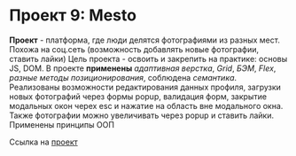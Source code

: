 

# Проект 9: Mesto

**Проект** - платформа, где люди делятся фотографиями из разных мест. Похожа на соц.сеть (возможность добавлять новые фотографии, ставить лайки)
Цель проекта - освоить и закрепить на практике: основы JS, DOM.
В проекте **применены** _адаптивная верстка_, _Grid_, _БЭМ_, _Flex_, _разные методы позиционирования_, соблюдена _семантика_. 
Реализованы возможности редактирования данных профиля, загрузки новых фотографий через формы popup, валидация форм, закрытие модальных окон черех esc и нажатие на область вне модального окна. Также фотографии можно увеличивать через popup и ставить лайки. 
Применены принципы ООП

Ссылка на [проект](https://maria-webdev.github.io/mesto/index.html)